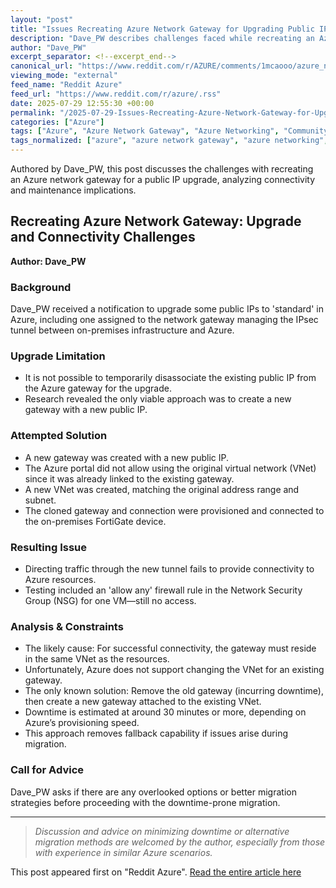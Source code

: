 ```yaml
---
layout: "post"
title: "Issues Recreating Azure Network Gateway for Upgrading Public IPs"
description: "Dave_PW describes challenges faced while recreating an Azure network gateway to upgrade a public IP used in an IPsec tunnel. The post covers attempts to migrate resources, connectivity failures after deploying a new gateway in a separate virtual network, and considerations about downtime and fallback options."
author: "Dave_PW"
excerpt_separator: <!--excerpt_end-->
canonical_url: "https://www.reddit.com/r/AZURE/comments/1mcaooo/azure_network_gateway_issue_recreating/"
viewing_mode: "external"
feed_name: "Reddit Azure"
feed_url: "https://www.reddit.com/r/azure/.rss"
date: 2025-07-29 12:55:30 +00:00
permalink: "/2025-07-29-Issues-Recreating-Azure-Network-Gateway-for-Upgrading-Public-IPs.html"
categories: ["Azure"]
tags: ["Azure", "Azure Network Gateway", "Azure Networking", "Community", "Connectivity Issues", "Downtime", "Firewall Rule", "FortiGate", "IPsec Tunnel", "NSG", "Public IP Upgrade", "Virtual Network"]
tags_normalized: ["azure", "azure network gateway", "azure networking", "community", "connectivity issues", "downtime", "firewall rule", "fortigate", "ipsec tunnel", "nsg", "public ip upgrade", "virtual network"]
---
```


Authored by Dave_PW, this post discusses the challenges with recreating an Azure network gateway for a public IP upgrade, analyzing connectivity and maintenance implications.<!--excerpt_end-->

## Recreating Azure Network Gateway: Upgrade and Connectivity Challenges

**Author: Dave_PW**

### Background

Dave_PW received a notification to upgrade some public IPs to 'standard' in Azure, including one assigned to the network gateway managing the IPsec tunnel between on-premises infrastructure and Azure.

### Upgrade Limitation

- It is not possible to temporarily disassociate the existing public IP from the Azure gateway for the upgrade.
- Research revealed the only viable approach was to create a new gateway with a new public IP.

### Attempted Solution

- A new gateway was created with a new public IP.
- The Azure portal did not allow using the original virtual network (VNet) since it was already linked to the existing gateway.
- A new VNet was created, matching the original address range and subnet.
- The cloned gateway and connection were provisioned and connected to the on-premises FortiGate device.

### Resulting Issue

- Directing traffic through the new tunnel fails to provide connectivity to Azure resources.
- Testing included an 'allow any' firewall rule in the Network Security Group (NSG) for one VM—still no access.

### Analysis & Constraints

- The likely cause: For successful connectivity, the gateway must reside in the same VNet as the resources.
- Unfortunately, Azure does not support changing the VNet for an existing gateway.
- The only known solution: Remove the old gateway (incurring downtime), then create a new gateway attached to the existing VNet.
- Downtime is estimated at around 30 minutes or more, depending on Azure’s provisioning speed.
- This approach removes fallback capability if issues arise during migration.

### Call for Advice

Dave_PW asks if there are any overlooked options or better migration strategies before proceeding with the downtime-prone migration.

---

> *Discussion and advice on minimizing downtime or alternative migration methods are welcomed by the author, especially from those with experience in similar Azure scenarios.*

This post appeared first on "Reddit Azure". [Read the entire article here](https://www.reddit.com/r/AZURE/comments/1mcaooo/azure_network_gateway_issue_recreating/)
